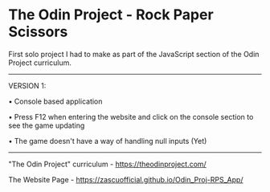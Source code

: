 # The Odin Project - Rock Paper Scissors

First solo project I had to make as part of the JavaScript section of the Odin Project curriculum.

-------------------------------------------------------------------------------------------------

VERSION 1:

  • Console based application
  
  • Press F12 when entering the website and click on the console section to see the game updating
  
  • The game doesn't have a way of handling null inputs (Yet)
  
-------------------------------------------------------------------------------------------------

"The Odin Project" curriculum - https://theodinproject.com/

The Website Page - https://zascuofficial.github.io/Odin_Proj-RPS_App/
